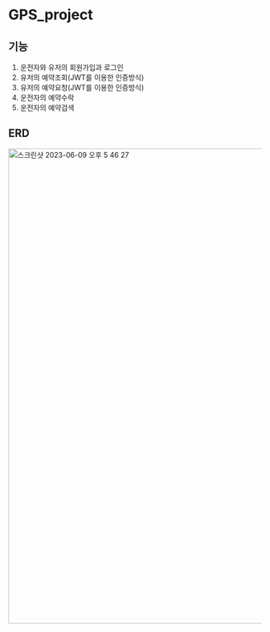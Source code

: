 # GPS_project

## 기능
1. 운전자와 유저의 회원가입과 로그인
2. 유저의 예약조회(JWT를 이용한 인증방식)
3. 유저의 예약요청(JWT를 이용한 인증방식) 
4. 운전자의 예약수락
5. 운전자의 예약검색 

## ERD

<img width="944" alt="스크린샷 2023-06-09 오후 5 46 27" src="https://github.com/devdev2022/GPS_project/assets/100466989/3ddb65ce-2b9b-46b9-b44f-b0fa7b20dfdd">
